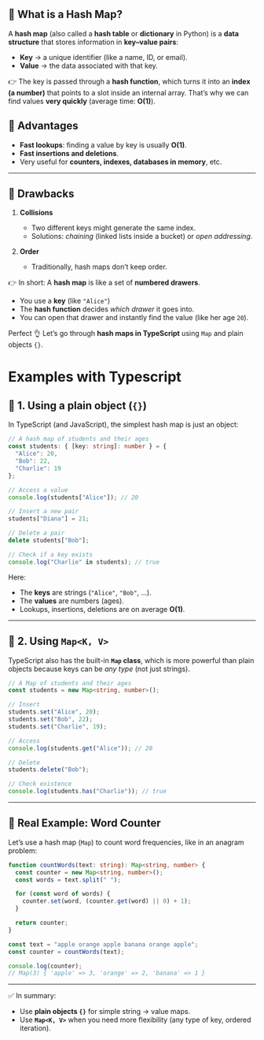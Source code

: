 ## 🔹 What is a Hash Map?

A **hash map** (also called a **hash table** or **dictionary** in Python) is a **data structure** that stores information in **key–value pairs**:

* **Key** → a unique identifier (like a name, ID, or email).
* **Value** → the data associated with that key.

👉 The key is passed through a **hash function**, which turns it into an **index (a number)** that points to a slot inside an internal array.
That’s why we can find values **very quickly** (average time: **O(1)**).

## 🔹 Advantages

* **Fast lookups**: finding a value by key is usually **O(1)**.
* **Fast insertions and deletions**.
* Very useful for **counters, indexes, databases in memory**, etc.

---

## 🔹 Drawbacks

1. **Collisions**

   * Two different keys might generate the same index.
   * Solutions: *chaining* (linked lists inside a bucket) or *open addressing*.

2. **Order**

   * Traditionally, hash maps don’t keep order.

👉 In short:
A **hash map** is like a set of **numbered drawers**.

* You use a **key** (like `"Alice"`)
* The **hash function** decides *which drawer* it goes into.
* You can open that drawer and instantly find the value (like her age `20`).

Perfect 👌 Let’s go through **hash maps in TypeScript** using `Map` and plain objects `{}`.

# Examples with Typescript

## 🔹 1. Using a plain object (`{}`)

In TypeScript (and JavaScript), the simplest hash map is just an object:

```ts
// A hash map of students and their ages
const students: { [key: string]: number } = {
  "Alice": 20,
  "Bob": 22,
  "Charlie": 19
};

// Access a value
console.log(students["Alice"]); // 20

// Insert a new pair
students["Diana"] = 21;

// Delete a pair
delete students["Bob"];

// Check if a key exists
console.log("Charlie" in students); // true
```

Here:

* The **keys** are strings (`"Alice"`, `"Bob"`, …).
* The **values** are numbers (ages).
* Lookups, insertions, deletions are on average **O(1)**.

---

## 🔹 2. Using `Map<K, V>`

TypeScript also has the built-in **`Map` class**, which is more powerful than plain objects because keys can be *any type* (not just strings).

```ts
// A Map of students and their ages
const students = new Map<string, number>();

// Insert
students.set("Alice", 20);
students.set("Bob", 22);
students.set("Charlie", 19);

// Access
console.log(students.get("Alice")); // 20

// Delete
students.delete("Bob");

// Check existence
console.log(students.has("Charlie")); // true
```

---

## 🔹 Real Example: Word Counter

Let’s use a hash map (`Map`) to count word frequencies, like in an anagram problem:

```ts
function countWords(text: string): Map<string, number> {
  const counter = new Map<string, number>();
  const words = text.split(" ");

  for (const word of words) {
    counter.set(word, (counter.get(word) || 0) + 1);
  }

  return counter;
}

const text = "apple orange apple banana orange apple";
const counter = countWords(text);

console.log(counter); 
// Map(3) { 'apple' => 3, 'orange' => 2, 'banana' => 1 }
```

---

✅ In summary:

* Use **plain objects `{}`** for simple string → value maps.
* Use **`Map<K, V>`** when you need more flexibility (any type of key, ordered iteration).